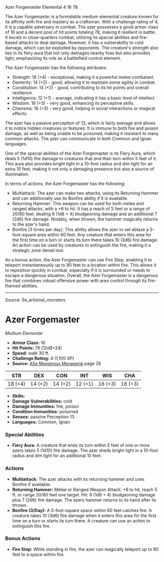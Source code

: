 <MonsterName/>Azer Forgemaster</MonsterName>
<CreatureType/>Elemental</CreatureType>
<CR/>4</CR>
<AC/>16</AC>
<HP/>78</HP>
<summary>The Azer Forgemaster is a formidable medium elemental creature known for its affinity with fire and mastery as a craftsman. With a challenge rating of 4, it is a capable adversary in combat. The azer possesses a good armor class of 16 and a decent pool of hit points totaling 78, making it resilient in battle. It excels in close-quarters combat, utilizing its special abilities and fire-based attacks to deal damage. However, it has a vulnerability to cold damage, which can be exploited by opponents. The creature's strength also lies in its fiery aura that not only damages nearby foes but also provides light, emphasizing its role as a battlefield control element.</summary>

<detail>

The Azer Forgemaster has the following attributes: 
- Strength: 18 (+4) - exceptional, making it a powerful melee combatant.
- Dexterity: 14 (+2) - good, allowing it to maintain some agility in combat.
- Constitution: 14 (+2) - good, contributing to its hit points and overall resilience.
- Intelligence: 12 (+1) - average, indicating it has a basic level of intellect.
- Wisdom: 16 (+3) - very good, enhancing its perceptive skills.
- Charisma: 16 (+3) - very good, helping in social interactions or magical effects.

The azer has a passive perception of 13, which is fairly average and allows it to notice hidden creatures or features. It is immune to both fire and poison damage, as well as being unable to be poisoned, making it resistant to many common attacks. The azer can communicate in both Common and Ignan languages.

One of the special abilities of the Azer Forgemaster is its Fiery Aura, which deals 5 (1d10) fire damage to creatures that end their turn within 5 feet of it. This aura also provides bright light in a 10-foot radius and dim light for an extra 10 feet, making it not only a damaging presence but also a source of illumination.

In terms of actions, the Azer Forgemaster has the following:
- Multiattack: The azer can make two attacks, using its Returning Hammer and can additionally use its Bonfire ability if it is available.
- Returning Hammer: This weapon can be used for both melee and ranged attacks, with a +6 to hit. It has a reach of 5 feet or a range of 20/60 feet, dealing 8 (1d8 + 4) bludgeoning damage and an additional 7 (2d6) fire damage. Notably, when thrown, the hammer magically returns to the azer's hand.
- Bonfire (3 times per day): This ability allows the azer to set ablaze a 5-foot-square area within 60 feet. Any creature that enters this area for the first time on a turn or starts its turn there takes 10 (3d6) fire damage. An action can be used by creatures to extinguish the fire, making it a strategic zone denial tool.

As a bonus action, the Azer Forgemaster can use Fire Step, enabling it to teleport instantaneously up to 90 feet to a location within fire. This allows it to reposition quickly in combat, especially if it is surrounded or needs to escape a dangerous situation. Overall, the Azer Forgemaster is a dangerous foe that combines robust offensive power with area control through its fire-themed abilities.</detail>



---

Source: 5e_artisinal_monsters

# Azer Forgemaster

*Medium* *Elemental*

- **Armor Class:** 16
- **Hit Points:** 78 (12d8+24)
- **Speed:** walk 30 ft.
- **Challenge Rating:** 4 (1,100 XP)
- **Source:** [A5e Monstrous Menagerie](https://enpublishingrpg.com/products/level-up-monstrous-menagerie-a5e) page 28

| STR | DEX | CON | INT | WIS | CHA |
| --- | --- | --- | --- | --- | --- |
| 18 (+4) | 14 (+2) | 14 (+2) | 12 (+1) | 16 (+3) | 16 (+3) |

- **Skills:** 
- **Damage Vulnerabilities:** cold
- **Damage Immunities:** fire, poison
- **Condition Immunities:** poisoned
- **Senses:** passive Perception 13
- **Languages:** Common, Ignan

### Special Abilities

- **Fiery Aura:** A creature that ends its turn within 5 feet of one or more azers takes 5 (1d10) fire damage. The azer sheds bright light in a 10-foot radius and dim light for an additional 10 feet.

### Actions

- **Multiattack:** The azer attacks with its returning hammer and uses Bonfire if available.
- **Returning Hammer:** Melee or Ranged Weapon Attack: +6 to hit, reach 5 ft. or range 20/60 feet  one target. Hit: 8 (1d8 + 4) bludgeoning damage plus 7 (2d6) fire damage. The azers hammer returns to its hand after its thrown.
- **Bonfire (3/Day):** A 5-foot-square space within 60 feet catches fire. A creature takes 10 (3d6) fire damage when it enters this area for the first time on a turn or starts its turn there. A creature can use an action to extinguish this fire.

### Bonus Actions

- **Fire Step:** While standing in fire, the azer can magically teleport up to 90 feet to a space within fire.




